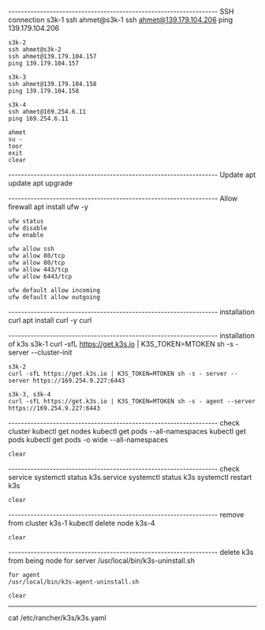 ------------------------------------------------------------------ SSH connection
    s3k-1
    ssh ahmet@s3k-1
    ssh ahmet@139.179.104.206
    ping 139.179.104.206

    s3k-2
    ssh ahmet@s3k-2
    ssh ahmet@139.179.104.157
    ping 139.179.104.157

    s3k-3
    ssh ahmet@139.179.104.158
    ping 139.179.104.158

    s3k-4
    ssh ahmet@169.254.6.11
    ping 169.254.6.11

    ahmet
    su -
    toor
    exit
    clear

------------------------------------------------------------------ Update
    apt update
    apt upgrade

------------------------------------------------------------------ Allow firewall
    apt install ufw -y

    ufw status
    ufw disable
    ufw enable

    ufw allow ssh
    ufw allow 80/tcp
    ufw allow 80/tcp
    ufw allow 443/tcp
    ufw allow 6443/tcp

    ufw default allow incoming
    ufw default allow outgoing

------------------------------------------------------------------ installation curl
    apt install curl -y
    curl

------------------------------------------------------------------ installation of k3s
    s3k-1
    curl -sfL https://get.k3s.io | K3S_TOKEN=MTOKEN sh -s - server --cluster-init 

    s3k-2
    curl -sfL https://get.k3s.io | K3S_TOKEN=MTOKEN sh -s - server --server https://169.254.9.227:6443

    s3k-3, s3k-4
    curl -sfL https://get.k3s.io | K3S_TOKEN=MTOKEN sh -s - agent --server https://169.254.9.227:6443

------------------------------------------------------------------ check cluster
    kubectl get nodes
    kubectl get pods --all-namespaces
    kubectl get pods
    kubectl get pods -o wide --all-namespaces

    clear
------------------------------------------------------------------ check service
    systemctl status k3s.service
    systemctl status k3s
    systemctl restart k3s

    clear
------------------------------------------------------------------ remove from cluster
    k3s-1
    kubectl delete node k3s-4

    clear
------------------------------------------------------------------ delete k3s from being node
    for server
    /usr/local/bin/k3s-uninstall.sh

    for agent
    /usr/local/bin/k3s-agent-uninstall.sh

    clear
------------------------------------------------------------------
cat /etc/rancher/k3s/k3s.yaml